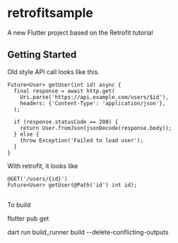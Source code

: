 # retrofitsample

A new Flutter project based on the Retrofit tutorial


## Getting Started


Old style API call looks like this.

```
Future<User> getUser(int id) async {
  final response = await http.get(
    Uri.parse('https://api.example.com/users/$id'),
    headers: {'Content-Type': 'application/json'},
  );
  
  if (response.statusCode == 200) {
    return User.fromJson(jsonDecode(response.body));
  } else {
    throw Exception('Failed to load user');
  }
}

```

With retrofit, it looks like

```
@GET('/users/{id}')
Future<User> getUser(@Path('id') int id);
```



##
To build

flutter pub get

dart run build_runner build --delete-conflicting-outputs 